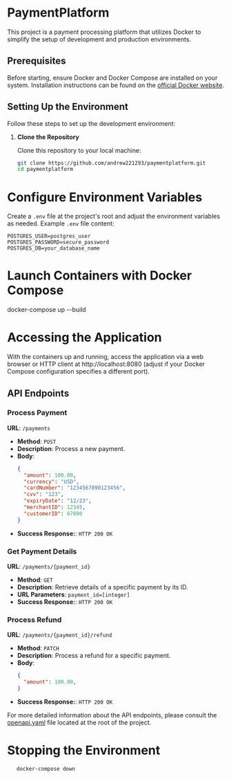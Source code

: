 # PaymentPlatform

This project is a payment processing platform that utilizes Docker to simplify the setup of development and production environments.

## Prerequisites

Before starting, ensure Docker and Docker Compose are installed on your system. Installation instructions can be found on the [official Docker website](https://docs.docker.com/get-docker/).

## Setting Up the Environment

Follow these steps to set up the development environment:

1. **Clone the Repository**

   Clone this repository to your local machine:

   ```bash
   git clone https://github.com/andrew221293/paymentplatform.git
   cd paymentplatform

# Configure Environment Variables

Create a `.env` file at the project's root and adjust the environment variables as needed. Example `.env` file content:

```env
POSTGRES_USER=postgres_user
POSTGRES_PASSWORD=secure_password
POSTGRES_DB=your_database_name
```

# Launch Containers with Docker Compose
docker-compose up --build

# Accessing the Application
With the containers up and running, access the application via a web browser or HTTP client at http://localhost:8080 (adjust if your Docker Compose configuration specifies a different port).

## API Endpoints
### Process Payment
**URL**: `/payments`
- **Method**: `POST`
- **Description**: Process a new payment.
- **Body**:
  ```json
  {
    "amount": 100.00,
    "currency": "USD",
    "cardNumber": "1234567890123456",
    "cvv": "123",
    "expiryDate": "12/23",
    "merchantID": 12345,
    "customerID": 67890
  }
- **Success Response:**: `HTTP 200 OK`

### Get Payment Details
**URL**: `/payments/{payment_id}`
- **Method**: `GET`
- **Description**: Retrieve details of a specific payment by its ID.
- **URL Parameters**: `payment_id=[integer]`
- **Success Response:**: `HTTP 200 OK`

### Process Refund
**URL**: `/payments/{payment_id}/refund`
- **Method**: `PATCH`
- **Description**: Process a refund for a specific payment.
- **Body**:
  ```json
  {
    "amount": 100.00,
  }
- **Success Response:**: `HTTP 200 OK`

For more detailed information about the API endpoints, please consult the [openapi.yaml](./openapi.yaml) file located at the root of the project.

# Stopping the Environment
```bash 
   docker-compose down 
   ``` 